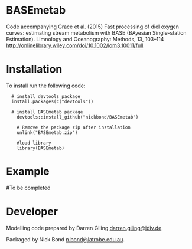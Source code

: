<!-- README.md is generated from README.Rmd. Please edit that file -->
BASEmetab
=========

Code accompanying Grace et al. (2015) Fast processing of diel oxygen curves: estimating stream metabolism with BASE (BAyesian Single-station Estimation). Limnology and Oceanography: Methods, 13, 103–114 <http://onlinelibrary.wiley.com/doi/10.1002/lom3.10011/full>

Installation
============

To install run the following code:

      # install devtools package
      install.packages(c("devtools"))

      # install BASEmetab package
        devtools::install_github("nickbond/BASEmetab")

        # Remove the package zip after installation
        unlink("BASEmetab.zip")
        
        #load library
        library(BASEmetab)

Example
=======

\#To be completed

Developer
=========

Modelling code prepared by Darren Giling <darren.giling@idiv.de>. 

Packaged by Nick Bond <n.bond@latrobe.edu.au>.
